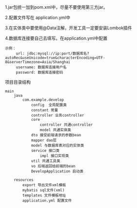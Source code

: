 1.jar包统一加到pom.xml中，尽量不要使用第三方jar。

2.配置文件写在 application.yml中

3.在实体类中要使用@Data注解，开发工具一定要安装Lombok插件

4.数据库连接要自己去填写。在application.yml中配置
    
    示例：
         url: jdbc:mysql://ip:port/数据库名?autoRec&useUnicode=true&characterEncoding=UTF-8&serverTimezone=Asia/Shanghai
         username: 数据库连接用户名
         password: 数据库连接密码
项目目录结构

    main
        java
            com.example.develop
                config  全局配置类
                constant 常量
                controller 业务controller
                core 
                    controller 共通controller
                    model 共通实体类
                dto 接受前端请求的参数bean
                mapper dao层
                model 与数据库表对应的实体类
                service 接口类
                    impl 接口实现类
                util 共通工具类
                vo 后端返回给前端的bean
                DevelopApplication 启动类
                
        resources
            export 导出文件xml模板
            mybatis sql文件(xml)
            templates 文件模板地址
            application.yml 配置文件
    
